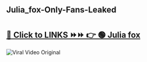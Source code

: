 
 ## Julia_fox-Only-Fans-Leaked

# <h2><a href="https://clipsfans.com/Julia_fox&ref=git">🔗 Click to LINKS ⏩⏩ 👉 🟢 Julia fox </a></h2>

<a href="https://clipsfans.com/Julia_fox&ref=git" rel="nofollow" data-target="animated-image.originalLink"><img src="https://i.ibb.co.com/xMMVF88/686577567.gif" alt="Viral Video Original" style="max-width: 100%; display: inline-block;" data-target="animated-image.originalImage"></a>

